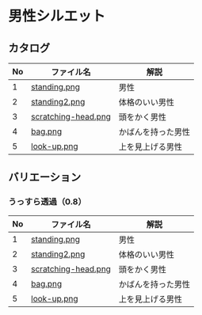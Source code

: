 # 男性シルエット

## カタログ

|No|ファイル名|解説|
|----|----|---|
|1|[standing.png](./standing.png)|男性|
|2|[standing2.png](./standing2.png)|体格のいい男性|
|3|[scratching-head.png](./scratching-head.png)|頭をかく男性|
|4|[bag.png](./bag.png)|かばんを持った男性|
|5|[look-up.png](./look-up.png)|上を見上げる男性|

## バリエーション

### うっすら透過（0.8）

|No|ファイル名|解説|
|----|----|---|
|1|[standing.png](./alpha80/standing.png)|男性|
|2|[standing2.png](./alpha80/standing2.png)|体格のいい男性|
|3|[scratching-head.png](./alpha80/scratching-head.png)|頭をかく男性|
|4|[bag.png](./alpha80/bag.png)|かばんを持った男性|
|5|[look-up.png](./alpha80/look-up.png)|上を見上げる男性|
